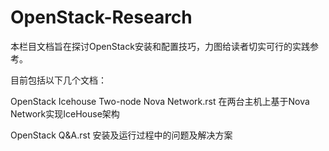 OpenStack-Research
==================

本栏目文档旨在探讨OpenStack安装和配置技巧，力图给读者切实可行的实践参考。

目前包括以下几个文档：

OpenStack Icehouse Two-node Nova Network.rst 在两台主机上基于Nova Network实现IceHouse架构

OpenStack Q&A.rst  安装及运行过程中的问题及解决方案
